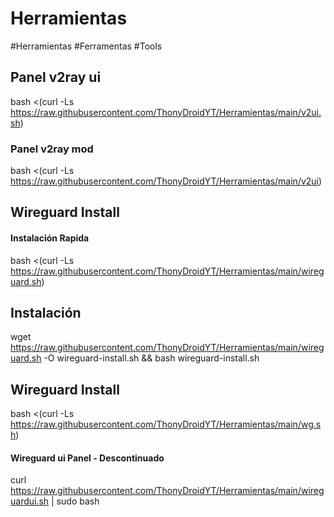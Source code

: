 # Herramientas
#Herramientas #Ferramentas #Tools

## Panel v2ray ui
bash <(curl -Ls https://raw.githubusercontent.com/ThonyDroidYT/Herramientas/main/v2ui.sh)

### Panel v2ray mod 

bash <(curl -Ls https://raw.githubusercontent.com/ThonyDroidYT/Herramientas/main/v2ui)

## Wireguard Install

#### Instalación Rapida
bash <(curl -Ls https://raw.githubusercontent.com/ThonyDroidYT/Herramientas/main/wireguard.sh)

## Instalación
wget https://raw.githubusercontent.com/ThonyDroidYT/Herramientas/main/wireguard.sh -O wireguard-install.sh && bash wireguard-install.sh

## Wireguard Install
bash <(curl -Ls https://raw.githubusercontent.com/ThonyDroidYT/Herramientas/main/wg.sh)

#### Wireguard ui Panel - Descontinuado
curl https://raw.githubusercontent.com/ThonyDroidYT/Herramientas/main/wireguardui.sh | sudo bash
